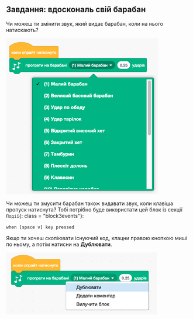 ## Завдання: вдоскональ свій барабан

Чи можеш ти змінити звук, який видає барабан, коли на нього натискають?

![знімок екрана](images/band-drum-sound.png)

Чи можеш ти змусити барабан також видавати звук, коли клавіша пропуск натиснута? Тобі потрібно буде використати цей блок із секції `Події`{: class = "block3events"}:

```blocks3
when [space v] key pressed
```

Якщо ти хочеш скопіювати існуючий код, клацни правою кнопкою миші по ньому, а потім натисни на **Дублювати**.

![знімок екрана](images/band-duplicate-code.png)